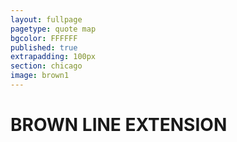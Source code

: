 ```yaml
---
layout: fullpage
pagetype: quote map
bgcolor: FFFFFF
published: true
extrapadding: 100px
section: chicago
image: brown1
---
```


<div id="brown" class="mapstage"></div>

# BROWN LINE EXTENSION

